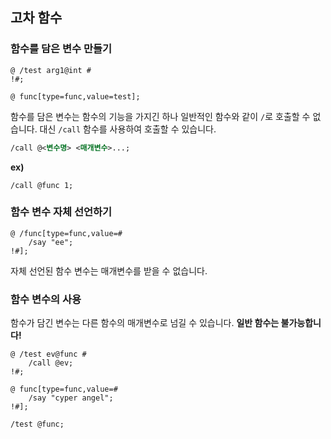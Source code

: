 ## 고차 함수
### 함수를 담은 변수 만들기
```k
@ /test arg1@int #
!#;

@ func[type=func,value=test];
```
함수를 담은 변수는 함수의 기능을 가지긴 하나 일반적인 함수와 같이 `/`로 호출할 수 없습니다. 대신 `/call` 함수를 사용하여 호출할 수 있습니다.

```xml
/call @<변수명> <매개변수>...;
```
**ex)**
```k
/call @func 1;
```

### 함수 변수 자체 선언하기
```k
@ /func[type=func,value=#
    /say "ee";
!#];
```
자체 선언된 함수 변수는 매개변수를 받을 수 없습니다.

### 함수 변수의 사용

함수가 담긴 변수는 다른 함수의 매개변수로 넘길 수 있습니다.
**일반 함수는 불가능합니다!**

```k
@ /test ev@func #
    /call @ev;
!#;

@ func[type=func,value=#
    /say "cyper angel";
!#];

/test @func;
```